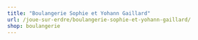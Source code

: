 ```yaml
---
title: "Boulangerie Sophie et Yohann Gaillard"
url: /joue-sur-erdre/boulangerie-sophie-et-yohann-gaillard/
shop: boulangerie
---
```

